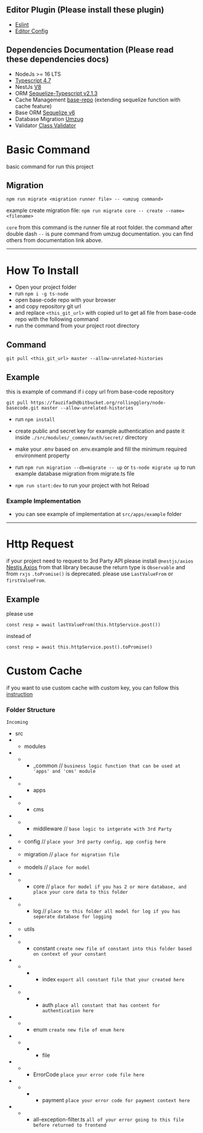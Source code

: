 ## Editor Plugin (Please install these plugin)
- [Eslint](https://marketplace.visualstudio.com/items?itemName=dbaeumer.vscode-eslint)
- [Editor Config](https://marketplace.visualstudio.com/items?itemName=EditorConfig.EditorConfig)


## Dependencies Documentation (Please read these dependencies docs)
- NodeJs >= 16 LTS 
- [Typescript 4.7](https://www.typescriptlang.org/docs/)
- NestJs [V8](https://nestjs.com/)
- ORM [Sequelize-Typescript v2.1.3](https://www.npmjs.com/package/sequelize-typescript)
- Cache Management [base-repo](https://github.com/FauziFadhi/base-repo) (extending sequelize function with cache feature)
- Base ORM [Sequelize v6](https://sequelize.org/master/)
- Database Migration [Umzug](https://github.com/sequelize/umzug)
- Validator [Class Validator](https://github.com/typestack/class-validator)

# Basic Command
basic command for run this project
## Migration
``` 
npm run migrate <migration runner file> -- <umzug command> 
```

example create migration file: `npm run migrate core -- create --name=<filename>`

`core` from this command is the runner file at root folder. the command after double dash `--` is pure command from umzug documentation. you can find others from documentation link above.

---
# How To Install


- Open your project folder
- run ``` npm i -g ts-node ```
- open base-code repo with your browser
- and copy repository git url
- and replace `<this_git_url>` with copied url to get all file from base-code repo with the following command
- run the command from your project root directory
## Command
```
git pull <this_git_url> master --allow-unrelated-histories
```
## Example
this is example of command if i copy url from base-code repository
```
git pull https://fauzifadh@bitbucket.org/rollingglory/node-basecode.git master --allow-unrelated-histories
```
- run `npm install`
- create public and secret key for example authentication and paste it inside `./src/modules/_common/auth/secret/` directory
- make your .env based on .env.example and fill the minimum required environment property
- run `npm run migration --db=migrate -- up` or `ts-node migrate up` to run example database migration from migrate.ts file

- `npm run start:dev` to run your project with hot Reload

### Example Implementation
- you can see example of implementation at `src/apps/example` folder

----

# Http Request
if your project need to request to 3rd Party API please install `@nestjs/axios` [Nestjs Axios](https://www.npmjs.com/package/@nestjs/axios)
from that library because the return type is `Observable` and from `rxjs` `.toPromise()` is deprecated.
please use `LastValueFrom` or `firstValueFrom`.
## Example
please use
```
const resp = await lastValueFrom(this.httpService.post())
```
instead of
```
const resp = await this.httpService.post().toPromise()

```

# Custom Cache
if you want to use custom cache with custom key, you can follow this [instruction](https://docs.nestjs.com/techniques/caching#interacting-with-the-cache-store)
### Folder Structure

 ```Incoming```

 - src
 - - modules
 - - - _common // `business logic function that can be used at 'apps' and 'cms' module`
 - - - apps
 - - - cms
 - - - middleware // `base logic to intgerate with 3rd Party`
 - - config // `place your 3rd party config, app config here`
 - - migration // `place for migration file`
 - - models // `place for model`
 - - - core // `place for model if you has 2 or more database, and place your core data to this folder`
 - - - log // `place to this folder all model for log if you has seperate database for logging`
 - - utils
 - - - constant `create new file of constant into this folder based on context of your constant`
 - - - - index `export all constant file that your created here`
 - - - - auth `place all constant that has content for authentication here`
 - - - enum `create new file of enum here`
 - - - - file
 - - - ErrorCode `place your error code file here`
 - - - - payment `place your error code for payment context here`
 - - - all-exception-filter.ts `all of your error going to this file before returned to frontend`
